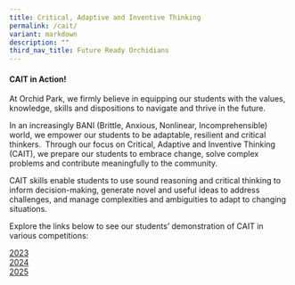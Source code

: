 ```yaml
---
title: Critical, Adaptive and Inventive Thinking
permalink: /cait/
variant: markdown
description: ""
third_nav_title: Future Ready Orchidians
---
```

<div>
	
<h4><strong>CAIT in Action!</strong></h4>
<p>At Orchid Park, we firmly believe in equipping our students with the values, knowledge, skills and dispositions to navigate and thrive in the future.</p>

<p>In an increasingly BANI (Brittle, Anxious, Nonlinear, Incomprehensible) world, we empower our students to be adaptable, resilient and critical thinkers.&nbsp; Through our focus on Critical, Adaptive and Inventive Thinking (CAIT), we prepare our students to embrace change, solve complex problems and contribute meaningfully to the community.</p>

<p>CAIT skills enable students to use sound reasoning and critical thinking to inform decision-making, generate novel and useful ideas to address challenges, and manage complexities and ambiguities to adapt to changing situations.</p>

<p>Explore the links below to see our students’ demonstration of CAIT in various competitions:<br>
	
<a href="/cait-2023/">2023</a><br>
<a href="/cait2024/">2024</a><br>
<a href="/cait2025/">2025</a>
</p></div>